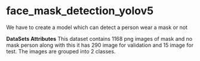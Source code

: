 # face_mask_detection_yolov5
We have to create a model which can detect a person wear a mask or not


 __DataSets Attributes__
This dataset contains 1168 png images of mask and no mask person along with this it has 290 image for validation and 15 image for test. The images are grouped into 2 classes.
